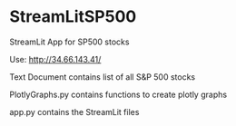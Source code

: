 # StreamLitSP500
StreamLit App for SP500 stocks

Use: http://34.66.143.41/


Text Document contains list of all S&P 500 stocks

PlotlyGraphs.py contains functions to create plotly graphs

app.py contains the StreamLit files

